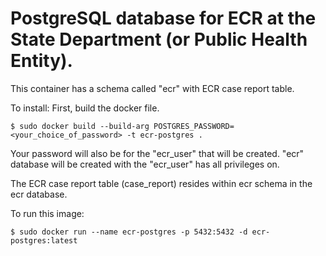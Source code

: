 # PostgreSQL database for ECR at the State Department (or Public Health Entity). 
This container has a schema called "ecr" with ECR case report table.

To install:
First, build the docker file.

`$ sudo docker build --build-arg POSTGRES_PASSWORD=<your_choice_of_password> -t ecr-postgres .`

Your password will also be for the "ecr_user" that will be created. "ecr" database will be created with the "ecr_user" has all privileges on. 

The ECR case report table (case_report) resides within ecr schema in the ecr database. 

To run this image:

`$ sudo docker run --name ecr-postgres -p 5432:5432 -d ecr-postgres:latest`
